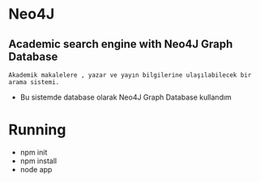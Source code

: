 # Neo4J
## Academic search engine with Neo4J Graph Database 
    Akademik makalelere , yazar ve yayın bilgilerine ulaşılabilecek bir arama sistemi.
*  Bu sistemde database olarak Neo4J Graph Database kullandım 

# Running

* npm init
* npm install
* node app
